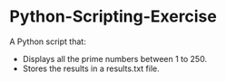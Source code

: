 # Python-Scripting-Exercise

A Python script that:
- Displays all the prime numbers between 1 to 250.
- Stores the results in a results.txt file.

